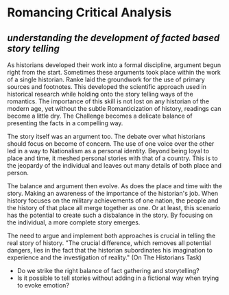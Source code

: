 # Romancing Critical Analysis 
## _understanding the development of facted based story telling_



As historians developed their work into a formal discipline, argument begun right from the start. Sometimes these arguments took place within the work of a single historian. Ranke laid the groundwork for the use of primary sources and footnotes. This developed the scientific approach used in historical research while holding onto the story telling ways of the romantics. The importance of this skill is not lost on any historian of the modern age, yet without the subtle Romanticization of history, readings can become a little dry. The Challenge becomes a delicate balance of presenting the facts in a compelling way. 

The story itself was an argument too. The debate over what historians should focus on become of concern. The use of one voice over the other led in a way to Nationalism as a personal identity. Beyond being loyal to place and time, it meshed personal stories with that of a country. This is to the jeopardy of the individual and leaves out many details of both place and person.  

The balance and argument then evolve. As does the place and time with the story. Making an awareness of the importance of the historian's job. When history focuses on the military achievements of one nation, the people and the history of that place all merge together as one. Or at least, this scenario has the potential to create such a disbalance in the story. By focusing on the individual, a more complete story emerges. 

The need to argue and implement both approaches is crucial in telling the real story of history. "The crucial difference, which removes all potential dangers, lies in the fact that the historian subordinates his imagination to experience and the investigation of reality." (On The Historians Task) 


- Do we strike the right balance of fact gathering and storytelling?
- Is it possible to tell stories without adding in a fictional way when trying to evoke emotion? 
